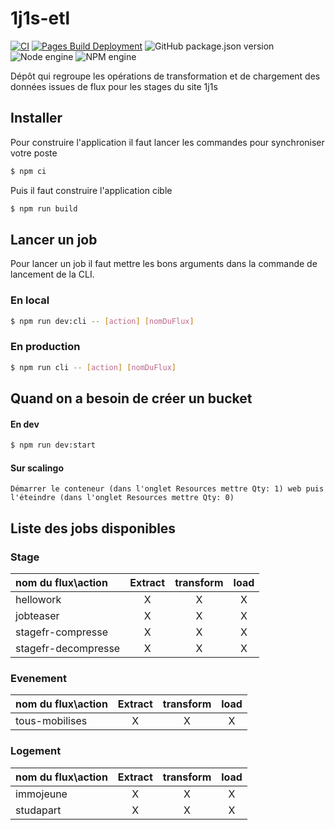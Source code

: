 # 1j1s-etl
[![CI](https://github.com/DNUM-SocialGouv/1j1s-etl/actions/workflows/ci.yml/badge.svg)](https://github.com/DNUM-SocialGouv/1j1s-etl/actions/workflows/ci.yml)
[![Pages Build Deployment](https://github.com/DNUM-SocialGouv/1j1s-etl/actions/workflows/pages/pages-build-deployment/badge.svg)](https://github.com/DNUM-SocialGouv/1j1s-etl/actions/workflows/pages/pages-build-deployment)
![GitHub package.json version](https://img.shields.io/badge/dynamic/json?color=orange&label=release&prefix=v&query=%24.version&url=https%3A%2F%2Fraw.githubusercontent.com%2FDNUM-SocialGouv%2F1j1s-etl%2Fmain%2Fpackage.json)
![Node engine](https://img.shields.io/badge/dynamic/json?label=node&query=%24%5B%27engines%27%5D%5B%27node%27%5D&url=https%3A%2F%2Fraw.githubusercontent.com%2FDNUM-SocialGouv%2F1j1s-etl%2Fmain%2Fpackage.json)
![NPM engine](https://img.shields.io/badge/dynamic/json?label=npm&query=%24%5B%27engines%27%5D%5B%27npm%27%5D&url=https%3A%2F%2Fraw.githubusercontent.com%2FDNUM-SocialGouv%2F1j1s-etl%2Fmain%2Fpackage.json)

Dépôt qui regroupe les opérations de transformation et de chargement des données issues de flux pour les stages du site 1j1s

## Installer

Pour construire l'application il faut lancer les commandes pour synchroniser votre poste

```bash
$ npm ci
```

Puis il faut construire l'application cible

```bash
$ npm run build
```

## Lancer un job

Pour lancer un job il faut mettre les bons arguments dans la commande de lancement de la CLI.

### En local

```bash
$ npm run dev:cli -- [action] [nomDuFlux]
```

### En production

```bash
$ npm run cli -- [action] [nomDuFlux]
```

## Quand on a besoin de créer un bucket

#### En dev

```bash
$ npm run dev:start
```

#### Sur scalingo

```
Démarrer le conteneur (dans l'onglet Resources mettre Qty: 1) web puis l'éteindre (dans l'onglet Resources mettre Qty: 0)
```

## Liste des jobs disponibles

### Stage

| nom du flux\action  | Extract | transform | load  |
|:--------------------| :----:  | :-------: |:-----:|
| hellowork           |    X    |     X     |   X   |
| jobteaser           |    X    |     X     |   X   |
| stagefr-compresse   |    X    |     X     |   X   |
| stagefr-decompresse |    X    |     X     |   X   |

### Evenement

| nom du flux\action | Extract | transform | load  |
| :----------------- | :----:  | :-------: |:-----:|
| tous-mobilises     |    X    |     X     |   X   |

### Logement

| nom du flux\action | Extract | transform | load  |
|:-------------------|:-------:|:---------:|:-----:|
| immojeune          |   X     |    X      |   X   |
| studapart          |   X     |    X      |   X   |
